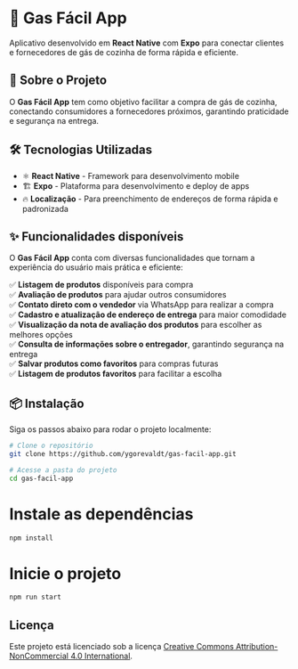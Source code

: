 # 🚀 Gas Fácil App

Aplicativo desenvolvido em **React Native** com **Expo** para conectar clientes e fornecedores de gás de cozinha de forma rápida e eficiente.

## 📌 Sobre o Projeto

O **Gas Fácil App** tem como objetivo facilitar a compra de gás de cozinha, conectando consumidores a fornecedores próximos, garantindo praticidade e segurança na entrega.

## 🛠️ Tecnologias Utilizadas

- ⚛️ **React Native** - Framework para desenvolvimento mobile
- 🏗️ **Expo** - Plataforma para desenvolvimento e deploy de apps
- 🔥 **Localização** - Para preenchimento de endereços de forma rápida e padronizada

## ✨ Funcionalidades disponíveis

O **Gas Fácil App** conta com diversas funcionalidades que tornam a experiência do usuário mais prática e eficiente:

✅ **Listagem de produtos** disponíveis para compra  
✅ **Avaliação de produtos** para ajudar outros consumidores  
✅ **Contato direto com o vendedor** via WhatsApp para realizar a compra  
✅ **Cadastro e atualização de endereço de entrega** para maior comodidade  
✅ **Visualização da nota de avaliação dos produtos** para escolher as melhores opções  
✅ **Consulta de informações sobre o entregador**, garantindo segurança na entrega  
✅ **Salvar produtos como favoritos** para compras futuras  
✅ **Listagem de produtos favoritos** para facilitar a escolha

## 📦 Instalação

Siga os passos abaixo para rodar o projeto localmente:

```bash
# Clone o repositório
git clone https://github.com/ygorevaldt/gas-facil-app.git
```

```bash
# Acesse a pasta do projeto
cd gas-facil-app
```

# Instale as dependências

```bash
npm install
```

# Inicie o projeto

```bash
npm run start
```

## Licença

Este projeto está licenciado sob a licença [Creative Commons Attribution-NonCommercial 4.0 International](http://creativecommons.org/licenses/by-nc/4.0/).
